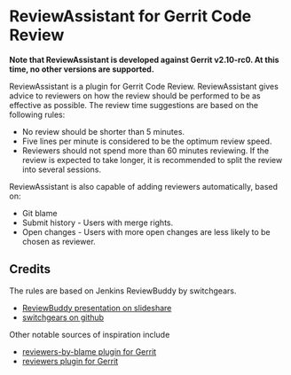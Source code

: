 # ReviewAssistant for Gerrit Code Review

**Note that ReviewAssistant is developed against Gerrit v2.10-rc0. At this time, no other versions are supported.**

ReviewAssistant is a plugin for Gerrit Code Review. ReviewAssistant gives advice to reviewers on how the review should be
performed to be as effective as possible. The review time suggestions are based on the following rules:

* No review should be shorter than 5 minutes.
* Five lines per minute is considered to be the optimum review speed.
* Reviewers should not spend more than 60 minutes reviewing. If the review is expected to take longer, it is recommended
 to split the review into several sessions.

ReviewAssistant is also capable of adding reviewers automatically, based on:

* Git blame
* Submit history - Users with merge rights.
* Open changes - Users with more open changes are less likely to be chosen as reviewer.

## Credits

The rules are based on Jenkins ReviewBuddy by switchgears.

* [ReviewBuddy presentation on slideshare](http://www.slideshare.net/AskeOlsson/jenkins-review-buddy)
* [switchgears on github](https://github.com/switchgears/gerrit-review-buddy)

Other notable sources of inspiration include

* [reviewers-by-blame plugin for Gerrit](https://gerrit.googlesource.com/plugins/reviewers-by-blame/)
* [reviewers plugin for Gerrit](https://gerrit.googlesource.com/plugins/reviewers/)
